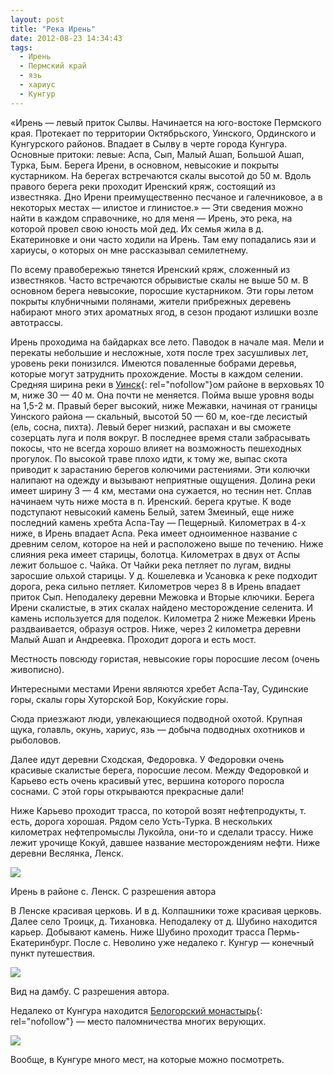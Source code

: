```yaml
---
layout: post
title: "Река Ирень"
date: 2012-08-23 14:34:43
tags:
  - Ирень
  - Пермский край
  - язь
  - хариус
  - Кунгур
---
```

«Ирень — левый приток Сылвы. Начинается на юго-востоке Пермского края.
Протекает по территории Октябрьского, Уинского, Ординского и Кунгурского
районов. Впадает в Сылву в черте города Кунгура. Основные притоки:
левые: Аспа, Сып, Малый Ашап, Большой Ашап, Турка, Бым. Берега Ирени, в
основном, невысокие и покрыты кустарником. На берегах встречаются скалы
высотой до 50 м. Вдоль правого берега реки проходит Иренский кряж,
состоящий из известняка. Дно Ирени преимущественно песчаное и
галечниковое, а в некоторых местах — илистое и глинистое.» — Эти
сведения можно найти в каждом справочнике, но для меня — Ирень, это
река, на которой провел свою юность мой дед. Их семья жила в д.
Екатериновке и они часто ходили на Ирень. Там ему попадались язи и
хариусы, о которых он мне рассказывал семилетнему.

По всему правобережью тянется Иренский кряж, сложенный из известняков.
Часто встречаются обрывистые скалы не выше 50 м. В основном берега
невысокие, поросшие кустарником. Эти горы летом покрыты клубничными
полянами, жители прибрежных деревень набирают много этих ароматных ягод,
в сезон продают излишки возле автотрассы.

Ирень проходима на байдарках все лето. Паводок в начале мая. Мели и
перекаты небольшие и несложные, хотя после трех засушливых лет, уровень
реки понизился. Имеются поваленные бобрами деревья, которые могут
затруднить прохождение. Мосты в каждом селении. Средняя ширина реки в
[Уинск][1]{: rel="nofollow"}ом районе в верховьях 10 м, ниже 30 — 40 м.
Она почти не меняется. Пойма выше уровня воды на 1,5-2 м. Правый берег
высокий, ниже Межавки, начиная от границы Уинского района — скальный,
высотой 50 — 60 м, кое-где лесистый (ель, сосна, пихта). Левый берег
низкий, распахан и вы сможете созерцать луга и поля вокруг. В последнее
время стали забрасывать покосы, что не всегда хорошо влияет на
возможность пешеходных прогулок. По высокой траве плохо идти, к тому же,
выпас скота приводит к зарастанию берегов колючими растениями. Эти
колючки налипают на одежду и вызывают неприятные ощущения. Долина реки
имеет ширину 3 — 4 км, местами она сужается, но теснин нет. Сплав
начинаем чуть ниже моста в п. Иренский. берега крутые. К воде подступают
невысокий камень Белый, затем Змеиный, еще ниже последний камень хребта
Аспа-Тау — Пещерный. Километрах в 4-х ниже, в Ирень впадает Аспа. Река
имеет одноименное название с древним селом, которое на ней и расположено
выше по течению. Ниже слияния река имеет старицы, болотца. Километрах в
двух от Аспы лежит большое с. Чайка. От Чайки река петляет по лугам,
видны заросшие ольхой старицы. У д. Кошелевка и Усановка к реке подходит
дорога, река сильно петляет. Километров через 8 в Ирень впадает приток
Сып. Неподалеку деревни Межовка и Вторые ключики. Берега Ирени
скалистые, в этих скалах найдено месторождение селенита. И камень
используется для поделок. Километра 2 ниже Межевки Ирень раздваивается,
образуя остров. Ниже, через 2 километра деревни Малый Ашап и Андреевка.
Проходит дорога и есть мост.

Местность повсюду гористая, невысокие горы поросшие лесом (очень
живописно).

Интересными местами Ирени являются хребет Аспа-Тау, Судинские горы,
скалы горы Хуторской Бор, Кокуйские горы.

Сюда приезжают люди, увлекающиеся подводной охотой. Крупная щука,
голавль, окунь, хариус, язь — добыча подводных охотников и рыболовов.

Далее идут деревни Сходская, Федоровка. У Федоровки очень красивые
скалистые берега, поросшие лесом. Между Федоровкой и Карьево есть очень
красивый утес, вершина которого поросла соснами. С этой горы открываются
прекрасные дали!

Ниже Карьево проходит трасса, по которой возят нефтепродукты, т. есть,
дорога хорошая. Рядом село Усть-Турка. В нескольких километрах
нефтепромыслы Лукойла, они-то и сделали трассу. Ниже лежит урочище
Кокуй, давшее название месторождениям нефти. Ниже деревни Веслянка,
Ленск.

![](http://fishingguru.ru/uploads/images/00/00/01/2012/08/25/351ae4a2ef.jpg)

Ирень в районе с. Ленск. С разрешения автора

В Ленске красивая церковь. И в д. Колпашники тоже красивая церковь.
Далее село Троицк, д. Тихановка. Неподалеку от д. Шубино находится
карьер. Добывают камень. Ниже Шубино проходит трасса Пермь-Екатеринбург.
После с. Неволино уже недалеко г. Кунгур — конечный пункт путешествия.

![](http://fishingguru.ru/uploads/images/00/00/01/2012/08/26/b3b29fcfd6.jpg)

Вид на дамбу. С разрешения автора.

Недалеко от Кунгура находится [Белогорский монастырь][2]{:
rel="nofollow"} — место паломничества многих верующих.

![](http://fishingguru.ru/uploads/images/00/00/01/2012/08/25/f1bda2.jpg)

Вообще, в Кунгуре много мест, на которые можно посмотреть.



[1]: http://fishingguru.ru/blog/98.html
[2]: http://fishingguru.ru/blog/Ribalka_dlia_vseh/96.html
